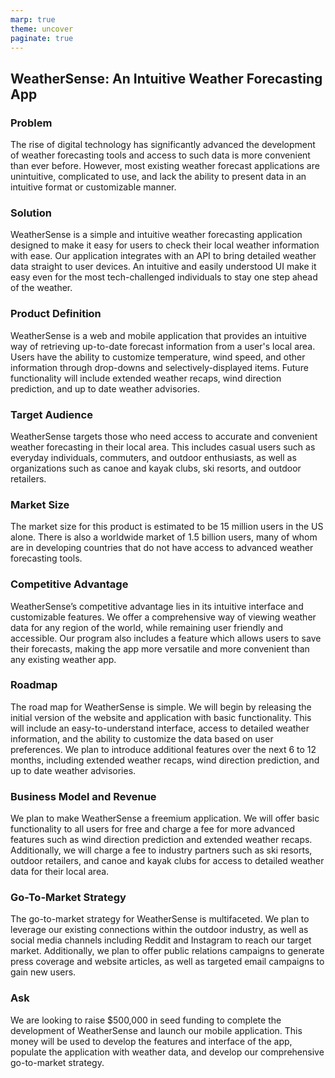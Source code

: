 ```yaml
---
marp: true
theme: uncover
paginate: true
---
```

##  WeatherSense: An Intuitive Weather Forecasting App
 
### Problem 
The rise of digital technology has significantly advanced the development of weather forecasting tools and access to such data is more convenient than ever before. However, most existing weather forecast applications are unintuitive, complicated to use, and lack the ability to present data in an intuitive format or customizable manner.

### Solution 
WeatherSense is a simple and intuitive weather forecasting application designed to make it easy for users to check their local weather information with ease. Our application integrates with an API to bring detailed weather data straight to user devices. An intuitive and easily understood UI make it easy even for the most tech-challenged individuals to stay one step ahead of the weather. 

### Product Definition
WeatherSense is a web and mobile application that provides an intuitive way of retrieving up-to-date forecast information from a user's local area. Users have the ability to customize temperature, wind speed, and other information through drop-downs and selectively-displayed items. Future functionality will include extended weather recaps, wind direction prediction, and up to date weather advisories.

### Target Audience
WeatherSense targets those who need access to accurate and convenient weather forecasting in their local area. This includes casual users such as everyday individuals, commuters, and outdoor enthusiasts, as well as organizations such as canoe and kayak clubs, ski resorts, and outdoor retailers.

### Market Size
The market size for this product is estimated to be 15 million users in the US alone. There is also a worldwide market of 1.5 billion users, many of whom are in developing countries that do not have access to advanced weather forecasting tools.

### Competitive Advantage 
WeatherSense’s competitive advantage lies in its intuitive interface and customizable features. We offer a comprehensive way of viewing weather data for any region of the world, while remaining user friendly and accessible. Our program also includes a feature which allows users to save their forecasts, making the app more versatile and more convenient than any existing weather app. 

### Roadmap
The road map for WeatherSense is simple. We will begin by releasing the initial version of the website and application with basic functionality. This will include an easy-to-understand interface, access to detailed weather information, and the ability to customize the data based on user preferences. We plan to introduce additional features over the next 6 to 12 months, including extended weather recaps, wind direction prediction, and up to date weather advisories.

### Business Model and Revenue
We plan to make WeatherSense a freemium application. We will offer basic functionality to all users for free and charge a fee for more advanced features such as wind direction prediction and extended weather recaps. Additionally, we will charge a fee to industry partners such as ski resorts, outdoor retailers, and canoe and kayak clubs for access to detailed weather data for their local area. 

### Go-To-Market Strategy 
The go-to-market strategy for WeatherSense is multifaceted. We plan to leverage our existing connections within the outdoor industry, as well as social media channels including Reddit and Instagram to reach our target market. Additionally, we plan to offer public relations campaigns to generate press coverage and website articles, as well as targeted email campaigns to gain new users. 

### Ask
We are looking to raise $500,000 in seed funding to complete the development of WeatherSense and launch our mobile application. This money will be used to develop the features and interface of the app, populate the application with weather data, and develop our comprehensive go-to-market strategy.
  